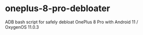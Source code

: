 # oneplus-8-pro-debloater
ADB bash script for safely debloat OnePlus 8 Pro with Android 11 / OxygenOS 11.0.3
